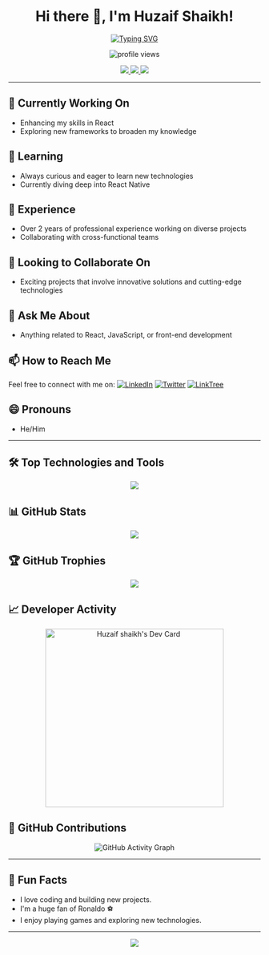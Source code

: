 <h1 align="center">Hi there 👋, I'm Huzaif Shaikh!</h1>

<p align="center">
  <a href="https://github.com/huzaifsk">
    <img src="https://readme-typing-svg.herokuapp.com?font=Roboto&size=30&pause=1000&color=FF5733&center=true&vCenter=true&width=600&height=60&lines=Front-End+Developer;React+Enthusiast;JavaScript+Lover;Always+Learning+New+Things" alt="Typing SVG" />
  </a>
</p>

<p align="center">
  <img src="https://komarev.com/ghpvc/?username=huzaifsk&style=flat-square&color=blue" alt="profile views" />
</p>

<p align="center">
  <a href="https://www.linkedin.com/in/huzaif-shaikh/">
    <img src="https://img.shields.io/badge/-LinkedIn-0e76a8?style=flat&logo=linkedin&logoColor=white" />
  </a>
  <a href="https://twitter.com/Huzaif__Shaikh">
    <img src="https://img.shields.io/badge/-Twitter-00acee?style=flat&logo=twitter&logoColor=white" />
  </a>
  <a href="https://linktr.ee/huzaif_shaikh">
    <img src="https://img.shields.io/badge/-LinkTree-39E09B?style=flat&logo=linktree&logoColor=white" />
  </a>
</p>

---

## 🔭 Currently Working On
- Enhancing my skills in React
- Exploring new frameworks to broaden my knowledge

## 🌱 Learning
- Always curious and eager to learn new technologies
- Currently diving deep into React Native

## 💼 Experience
- Over 2 years of professional experience working on diverse projects
- Collaborating with cross-functional teams

## 👯 Looking to Collaborate On
- Exciting projects that involve innovative solutions and cutting-edge technologies

## 💬 Ask Me About
- Anything related to React, JavaScript, or front-end development

## 📫 How to Reach Me
Feel free to connect with me on:
[![LinkedIn](https://img.shields.io/badge/-LinkedIn-0e76a8?style=flat&logo=linkedin&logoColor=white)](https://www.linkedin.com/in/huzaif-shaikh/)
[![Twitter](https://img.shields.io/badge/-Twitter-00acee?style=flat&logo=twitter&logoColor=white)](https://twitter.com/Huzaif__Shaikh)
[![LinkTree](https://img.shields.io/badge/-LinkTree-39E09B?style=flat&logo=linktree&logoColor=white)](https://linktr.ee/huzaif_shaikh)

## 😄 Pronouns
- He/Him

---

## 🛠️ Top Technologies and Tools
<p align="center">
  <img src="https://skillicons.dev/icons?i=react,js,html,css,tailwind,git,github,vscode,figma,bootstrap,gitlab,jquery,laravel,node,mongodb" />
</p>

## 📊 GitHub Stats
<p align="center">
  <img src="https://github-readme-stats.vercel.app/api?username=huzaifsk&show_icons=true&theme=radical" />
</p>

## 🏆 GitHub Trophies
<p align="center">
  <img src="https://github-profile-trophy.vercel.app/?username=huzaifsk&theme=dracula" />
</p>

## 📈 Developer Activity
<p align="center">
  <a href="https://app.daily.dev/huzaifshaikh">
    <img src="https://api.daily.dev/devcards/v2/Ui4Y653H03acRsx51Db05.png?type=default&r=wcw" width="356" alt="Huzaif shaikh's Dev Card"/>
  </a>
</p>

## 🌟 GitHub Contributions
<p align="center">
  <img src="https://github-readme-activity-graph.cyclic.app/graph?username=huzaifsk&theme=react-dark" alt="GitHub Activity Graph" />
</p>

---

## 🚀 Fun Facts
- I love coding and building new projects.
- I'm a huge fan of Ronaldo ⚽️
- I enjoy playing games and exploring new technologies.

---

<p align="center">
  <a href="https://github.com/huzaifsk">
    <img src="https://img.shields.io/github/followers/huzaifsk?label=Follow&style=social" />
  </a>
</p>
